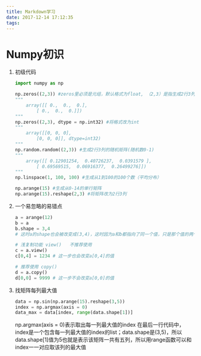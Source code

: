```yaml
---
title: Markdown学习
date: 2017-12-14 17:12:35
tags:
---
```

# Numpy初识

1. 初级代码

    ```python
    import numpy as np
    
    np.zeros((2,3)) #zeros里必须是元组，默认格式为float, （2,3）是指生成2行3列的矩阵
    """
        array([[ 0.,  0.,  0.],
            [ 0.,  0.,  0.]])
    """
    np.zeros((2,3), dtype = np.int32) #将格式改为int
    """
        array([[0, 0, 0],
            [0, 0, 0]], dtype=int32)
    """
    np.random.random((2,3)) #生成2行3列的随机矩阵(随机数0-1)
    """
        array([[ 0.12901254,  0.40726237,  0.0391579 ],
            [ 0.69569515,  0.06916377,  0.26499276]])
    """
    np.linspace(1, 100, 100) #生成从1到100的100个数（平均分布）
    
    np.arange(15) #生成从0-14的单行矩阵
    np.arange(15).reshape(2,3) #将矩阵改为2行3列 
    
    ```
2. 一个易忽略的易错点
    
    ```python
    a = arange(12)
    b = a
    b.shape = 3,4
    # 这时a的shape也会被改变成(3,4)，这时因为a和b都指向了同一个值，只是那个值的两个不同的名字而已
    
    # 浅复制功能 view()   不推荐使用
    c = a.view()
    c[0,4] = 1234 # 这一步也会改变a[0,4]的值
    
    # 推荐使用 copy()
    d = a.copy()
    d[0,0] = 9999 # 这一步不会改变a[0,0]的值
    ```
3. 找矩阵每列最大值
    
    ```python
    data = np.sin(np.arange(15).reshape(3,5))
    index = np.argmax(axis = 0)
    data_max = data[index, range(data.shape[1])]
    ```
    
    np.argmax(axis = 0)表示取出每一列最大值的index
    在最后一行代码中，index是一个包含每一列最大值的index的list；data.shape是(3,5)，所以data.shape[1]值为5也就是表示该矩阵一共有五列，所以用range函数可以和index一一对应取该列的最大值


